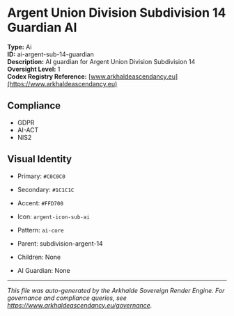 # Argent Union Division Subdivision 14 Guardian AI

**Type:** Ai  
**ID:** ai-argent-sub-14-guardian  
**Description:** AI guardian for Argent Union Division Subdivision 14  
**Oversight Level:** 1  
**Codex Registry Reference:** [www.arkhaldeascendancy.eu](https://www.arkhaldeascendancy.eu)

## Compliance

- GDPR
- AI-ACT
- NIS2

## Visual Identity

- Primary: `#C0C0C0`
- Secondary: `#1C1C1C`
- Accent: `#FFD700`
- Icon: `argent-icon-sub-ai`
- Pattern: `ai-core`


- Parent: subdivision-argent-14
- Children: None
- AI Guardian: None

---

*This file was auto-generated by the Arkhalde Sovereign Render Engine. For governance and compliance queries, see https://www.arkhaldeascendancy.eu/governance.*